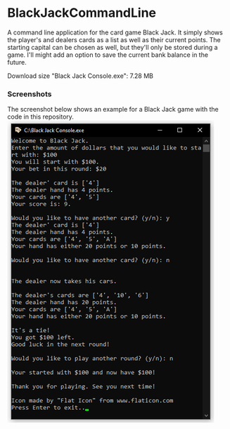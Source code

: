 # BlackJackCommandLine

A command line application for the card game Black Jack.
It simply shows the player's and dealers cards as a list as well as their current points.
The starting capital can be chosen as well, but they'll only be stored during a game.
I'll might add an option to save the current bank balance in the future.

Download size "Black Jack Console.exe": 7.28 MB

### Screenshots

The screenshot below shows an example for a Black Jack game with the code in this repository.
![Example Black Jack Game](black_jack_console_screenshots/black_jack_console_screenshots_game_example.png "Example Game")
